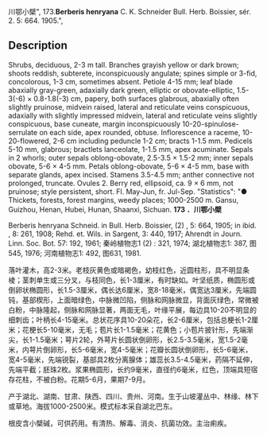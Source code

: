 川鄂小檗",
173.**Berberis henryana** C. K. Schneider Bull. Herb. Boissier, sér. 2. 5: 664. 1905.",

## Description
Shrubs, deciduous, 2-3 m tall. Branches grayish yellow or dark brown; shoots reddish, subterete, inconspicuously angulate; spines simple or 3-fid, concolorous, 1-3 cm, sometimes absent. Petiole 4-15 mm; leaf blade abaxially gray-green, adaxially dark green, elliptic or obovate-elliptic, 1.5-3(-6) × 0.8-1.8(-3) cm, papery, both surfaces glabrous, abaxially often slightly pruinose, midvein raised, lateral and reticulate veins conspicuous, adaxially with slightly impressed midvein, lateral and reticulate veins slightly conspicuous, base cuneate, margin inconspicuously 10-20-spinulose-serrulate on each side, apex rounded, obtuse. Inflorescence a raceme, 10-20-flowered, 2-6 cm including peduncle 1-2 cm; bracts 1-1.5 mm. Pedicels 5-10 mm, glabrous; bractlets lanceolate, 1-1.5 mm, apex acuminate. Sepals in 2 whorls; outer sepals oblong-obovate, 2.5-3.5 × 1.5-2 mm; inner sepals obovate, 5-6 × 4-5 mm. Petals oblong-obovate, 5-6 × 4-5 mm, base with separate glands, apex incised. Stamens 3.5-4.5 mm; anther connective not prolonged, truncate. Ovules 2. Berry red, ellipsoid, ca. 9 × 6 mm, not pruinose; style persistent, short. Fl. May-Jun, fr. Jul-Sep.
  "Statistics": "● Thickets, forests, forest margins, weedy places; 1000-2500 m. Gansu, Guizhou, Henan, Hubei, Hunan, Shaanxi, Sichuan.
**173 ．川鄂小檗**

Berberis henryana Schneid. in Bull. Herb. Boissier, (2) , 5: 664, 1905; in ibid. , 8: 261, 1908; Rehd. et. Wils. in Sargent, 3: 440, 1917; Ahrendt in Journ. Linn. Soc. Bot. 57: 192, 1961; 秦岭植物志1 (2) : 321, 1974; 湖北植物志1: 387, 图545, 1976; 河南植物志1: 492, 图631, 1981.

落叶灌木，高2-3米。老枝灰黄色或暗褐色，幼枝红色，近圆柱形，具不明显条棱；茎刺单生或三分叉，与枝同色，长1-3厘米，有时缺如。叶坚纸质，椭圆形或倒卵状椭圆形，长1.5-3厘米，偶长达6厘米，宽8-18毫米，偶宽达3厘米，先端圆钝，基部楔形，上面暗绿色，中脉微凹陷，侧脉和网脉微显，背面灰绿色，常微被白粉，中脉隆起，侧脉和网脉显著，两面无毛，叶缘平展，每边具10-20不明显的细刺齿；叶柄长4-15毫米。总状花序具10-20朵花，长2-6厘米，包括总梗长1-2厘米；花梗长5-10毫米，无毛；苞片长1-1.5毫米；花黄色；小苞片披针形，先端渐尖，长1-1.5毫米；萼片2轮，外萼片长圆状倒卵形，长2.5-3.5毫米，宽1.5-2毫米，内萼片倒卵形，长5-6毫米，宽4-5毫米；花瓣长圆状倒卵形，长5-6毫米，宽4-5毫米，先端锐裂，基部具2枚分离腺体；雄蕊长3.5-4.5毫米，药隔不延伸，先端平截；胚珠2枚。浆果椭圆形，长约9毫米，直径约6毫米，红色，顶端具短宿存花柱，不被白粉。花期5-6月，果期7-9月。

产于湖北、湖南、甘肃、陕西、四川、贵州、河南。生于山坡灌丛中、林缘、林下或草地。海拔1000-2500米。模式标本采自湖北巴东。

根皮含小檗碱，可供药用。有清热、解毒、消炎、抗菌功效。主治痢疾。
